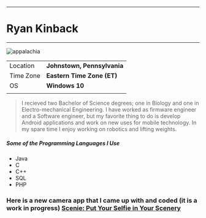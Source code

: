 ***
# **Ryan Kinback**
--------------
![appalachia](https://images.fineartamerica.com/images/artworkimages/mediumlarge/1/blue-ridge-southern-appalachian-mountain-light-show-mark-vandyke.jpg)


|           |                            |
| --------- | -----------                |
| Location  | **Johnstown, Pennsylvania**           |
| Time Zone | **Eastern Time Zone (ET)** |
| OS        | **Windows 10**             |
|           |                            |


>I recieved two Bachelor of Science degrees; one in Biology and one in
>Electro-mechanical Engineering. I have worked as firmware engineer and a 
>Software engineer, but my favorite thing to do is develop Android applications
>and work on new uses for mobile technology. In my spare time I enjoy working on 
>robotics and lifting weights. 

##### Some of the Programming Languages I Use 
 * Java
 * C
 * C++
 * SQL
 * PHP

### **Here is a new camera app that I came up with and coded (it is a work in progress)**  [Scenie: Put Your Selfie in Your Scenery](https://play.google.com/store/apps/details?id=com.scenieapp.appalachia.scenie)
